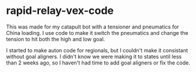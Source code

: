 # rapid-relay-vex-code
This was made for my catapult bot with a tensioner and pneumatics for China loading. I use code to make it switch the pneumatics and change the tension to hit both the high and low goal.

I started to make auton code for regionals, but I couldn't make it consistant without goal aligners. I didn't know we were making it to states until less than 2 weeks ago, so I haven't had time to add goal aligners or fix the code.
